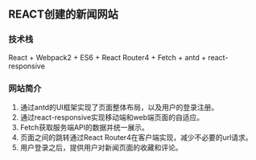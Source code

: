 ## REACT创建的新闻网站

### 技术栈


React + Webpack2 + ES6 + React Router4 + Fetch + antd + react-responsive

### 网站简介


1. 通过antd的UI框架实现了页面整体布局，以及用户的登录注册。
2. 通过react-responsive实现移动端和web端页面的自适应。
3. Fetch获取服务端API的数据并统一展示。
4. 页面之间的跳转通过React Router4在客户端实现，减少不必要的url请求。
5. 用户登录之后，提供用户对新闻页面的收藏和评论。
